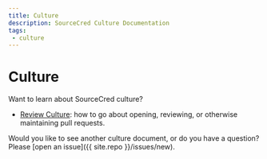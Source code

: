 ```yaml
---
title: Culture
description: SourceCred Culture Documentation
tags:
 - culture
---
```


# Culture

Want to learn about SourceCred culture?

 - [Review Culture](review_culture/): how to go about opening, reviewing, or otherwise maintaining pull requests.

Would you like to see another culture document, or do you have a question? Please [open an issue]({{ site.repo }}/issues/new).

